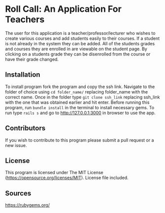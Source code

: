 # Roll Call: An Application For Teachers

The user for this application is a teacher/professor/lecturer who wishes to create various courses and add students easily to their courses. If a student is not already in the system they can be added. All of the students grades and courses they are enrolled in are viewable on the student page. By clicking on a students grade they can be disenrolled from the course or have their grade changed. 

## Installation

To install program fork the program and copy the ssh link. Navigate to the folder of choice using  ```cd folder_name/``` replacing folder_name with the correct name. Once in the folder type ```git clone ssh_link``` replacing ssh_link with the one that was obtained earlier and hit enter. Before running this program, run ```bundle install``` in the terminal to install necessary gems. To run type ```rails s``` and go to http://127.0.0.1:3000 in browser to use the app.

## Contributors 

If you wish to contribute to this program please submit a pull request or a new issue.

## License

This program is licensed under The MIT License (https://opensource.org/licenses/MIT). License file included.

## Sources

https://rubygems.org/ 

